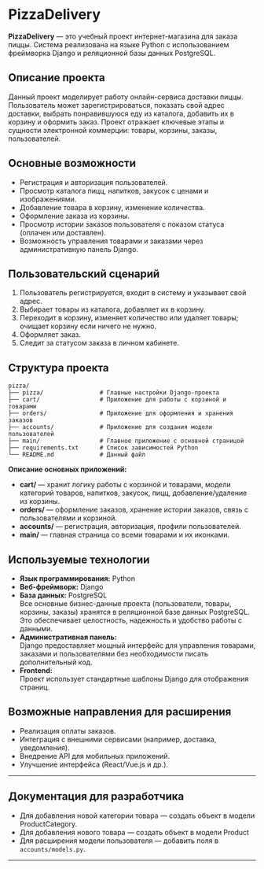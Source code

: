 # PizzaDelivery

**PizzaDelivery** — это учебный проект интернет-магазина для заказа пиццы. Система реализована на языке Python с использованием фреймворка Django и реляционной базы данных PostgreSQL.

## Описание проекта

Данный проект моделирует работу онлайн-сервиса доставки пиццы. Пользователь может зарегистрироваться, показать свой адрес доставки, выбрать понравившуюся еду из каталога, добавить их в корзину и оформить заказ. Проект отражает ключевые этапы и сущности электронной коммерции: товары, корзины, заказы, пользователей.

## Основные возможности

- Регистрация и авторизация пользователей.
- Просмотр каталога пицц, напитков, закусок с ценами и изображениями.
- Добавление товара в корзину, изменение количества.
- Оформление заказа из корзины.
- Просмотр истории заказов пользователя с показом статуса (оплачен или доставлен).
- Возможность управления товарами и заказами через административную панель Django.

## Пользовательский сценарий

1. Пользователь регистрируется, входит в систему и указывает свой адрес.
2. Выбирает товары из каталога, добавляет их в корзину.
3. Переходит в корзину, изменяет количество или удаляет товары; очищает корзину если ничего не нужно.
4. Оформляет заказ.
5. Следит за статусом заказа в личном кабинете.

## Структура проекта

```
pizza/
├── pizza/                # Главные настройки Django-проекта
├── cart/                 # Приложение для работы с корзиной и товарами
├── orders/               # Приложение для оформления и хранения заказов
├── accounts/             # Приложение для создания модели пользователей
├── main/                 # Главное приложение с основной страницой
├── requirements.txt      # Список зависимостей Python
└── README.md             # Данный файл
```

**Описание основных приложений:**
- **cart/** — хранит логику работы с корзиной и товарами, модели категорий товаров, напитков, закусок, пицц, добавление/удаление из корзины.
- **orders/** — оформление заказов, хранение истории заказов, связь с пользователями и корзиной.
- **accounts/** — регистрация, авторизация, профили пользователей.
- **main/** — главная страница со всеми товарами и их иконками.

## Используемые технологии

- **Язык программирования:** Python
- **Веб-фреймворк:** Django
- **База данных:** PostgreSQL  
  Все основные бизнес-данные проекта (пользователи, товары, корзины, заказы) хранятся в реляционной базе данных PostgreSQL. Это обеспечивает целостность, надежность и удобство работы с данными.
- **Административная панель:**  
  Django предоставляет мощный интерфейс для управления товарами, заказами и пользователями без необходимости писать дополнительный код.
- **Frontend:**  
  Проект использует стандартные шаблоны Django для отображения страниц.

## Возможные направления для расширения

- Реализация оплаты заказов.
- Интеграция с внешними сервисами (например, доставка, уведомления).
- Внедрение API для мобильных приложений.
- Улучшение интерфейса (React/Vue.js и др.).

---

## Документация для разработчика

- Для добавления новой категории товара — создать объект в модели ProductCategory.
- Для добавления нового товара — создать объект в модели Product
- Для расширения модели пользователя — добавить поля в `accounts/models.py`.

---
